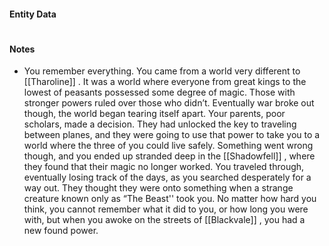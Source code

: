 #### Entity Data

#

#### Notes

- You remember everything. You came from a world very different to [[Tharoline]]  . It was a world where everyone from great kings to the lowest of peasants possessed some degree of magic. Those with stronger powers ruled over those who didn’t. Eventually war broke out though, the world began tearing itself apart. Your parents, poor scholars, made a decision. They had unlocked the key to traveling between planes, and they were going to use that power to take you to a world where the three of you could live safely. Something went wrong though, and you ended up stranded deep in the [[Shadowfell]] , where they found that their magic no longer worked. You traveled through, eventually losing track of the days, as you searched desperately for a way out. They thought they were onto something when a strange creature known only as “The Beast'' took you. No matter how hard you think, you cannot remember what it did to you, or how long you were with, but when you awoke on the streets of [[Blackvale]] , you had a new found power.
